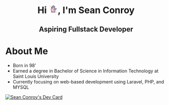 <h1 align="center">Hi <img src="blob\main\icons\wave.gif" width="28px">, I'm Sean Conroy</h1>
<h2 align="center">Aspiring Fullstack Developer</h2>

# About Me
- Born in 98'
- Earned a degree in Bachelor of Science in Information Technology at Saint Louis University
- Currently focusing on web-based development using Laravel, PHP, and MYSQL

<a href="https://app.daily.dev/seanconroyp"><img src="https://api.daily.dev/devcards/v2/kOGvZA6WSlppXabKwqPlo.png?type=default&r=5c1" width="356" alt="Sean Conroy's Dev Card"/></a>
